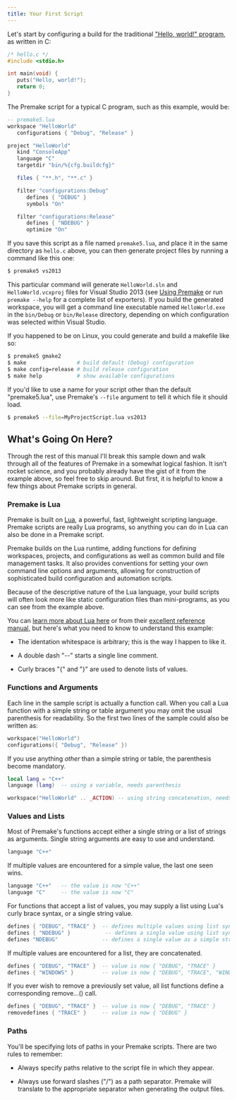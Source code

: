 ```yaml
---
title: Your First Script
---
```


Let's start by configuring a build for the traditional ["Hello, world!" program](https://en.wikipedia.org/wiki/%22Hello,_world!%22_program), as written in C:

```c
/* hello.c */
#include <stdio.h>

int main(void) {
   puts("Hello, world!");
   return 0;
}
```

The Premake script for a typical C program, such as this example, would be:

```lua
-- premake5.lua
workspace "HelloWorld"
   configurations { "Debug", "Release" }

project "HelloWorld"
   kind "ConsoleApp"
   language "C"
   targetdir "bin/%{cfg.buildcfg}"

   files { "**.h", "**.c" }

   filter "configurations:Debug"
      defines { "DEBUG" }
      symbols "On"

   filter "configurations:Release"
      defines { "NDEBUG" }
      optimize "On"
```

If you save this script as a file named `premake5.lua`, and place it in the same directory as `hello.c` above, you can then generate project files by running a command like this one:

```bash
$ premake5 vs2013
```

This particular command will generate `HelloWorld.sln` and `HelloWorld.vcxproj` files for Visual Studio 2013 (see [Using Premake](Using-Premake.md) or run `premake --help` for a complete list of exporters). If you build the generated workspace, you will get a command line executable named `HelloWorld.exe` in the `bin/Debug` or `bin/Release` directory, depending on which configuration was selected within Visual Studio.

If you happened to be on Linux, you could generate and build a makefile like so:

```bash
$ premake5 gmake2
$ make                # build default (Debug) configuration
$ make config=release # build release configuration
$ make help           # show available configurations
```

If you'd like to use a name for your script other than the default "premake5.lua", use Premake's `--file` argument to tell it which file it should load.

```bash
$ premake5 --file=MyProjectScript.lua vs2013
```


## What's Going On Here? ##

Through the rest of this manual I'll break this sample down and walk through all of the features of Premake in a somewhat logical fashion. It isn't rocket science, and you probably already have the gist of it from the example above, so feel free to skip around. But first, it is helpful to know a few things about Premake scripts in general.


### Premake is Lua ###

Premake is built on [Lua](http://www.lua.org/about.html), a powerful, fast, lightweight scripting language. Premake scripts are really Lua programs, so anything you can do in Lua can also be done in a Premake script.

Premake builds on the Lua runtime, adding functions for defining workspaces, projects, and configurations as well as common build and file management tasks. It also provides conventions for setting your own command line options and arguments, allowing for construction of sophisticated build configuration and automation scripts.

Because of the descriptive nature of the Lua language, your build scripts will often look more like static configuration files than mini-programs, as you can see from the example above.

You can [learn more about Lua here](http://www.lua.org/about.html) or from their [excellent reference manual](http://www.lua.org/manual/5.3/), but here's what you need to know to understand this example:

* The identation whitespace is arbitrary; this is the way I happen to like it.

* A double dash "--" starts a single line comment.

* Curly braces "{" and "}" are used to denote lists of values.


### Functions and Arguments ###

Each line in the sample script is actually a function call. When you call a Lua function with a simple string or table argument you may omit the usual parenthesis for readability. So the first two lines of the sample could also be written as:

```lua
workspace("HelloWorld")
configurations({ "Debug", "Release" })
```

If you use anything *other* than a simple string or table, the parenthesis become mandatory.

```lua
local lang = "C++"
language (lang)  -- using a variable, needs parenthesis

workspace("HelloWorld" .. _ACTION) -- using string concatenation, needs parenthesis
```


### Values and Lists ###

Most of Premake's functions accept either a single string or a list of strings as arguments. Single string arguments are easy to use and understand.

```lua
language "C++"
```

If multiple values are encountered for a simple value, the last one seen wins.

```lua
language "C++"   -- the value is now "C++"
language "C"     -- the value is now "C"
```

For functions that accept a list of values, you may supply a list using Lua's curly brace syntax, or a single string value.

```lua
defines { "DEBUG", "TRACE" }  -- defines multiple values using list syntax
defines { "NDEBUG" }           -- defines a single value using list syntax
defines "NDEBUG"              -- defines a single value as a simple string
```

If multiple values are encountered for a list, they are concatenated.

```lua
defines { "DEBUG", "TRACE" }  -- value is now { "DEBUG", "TRACE" }
defines { "WINDOWS" }         -- value is now { "DEBUG", "TRACE", "WINDOWS" }
```

If you ever wish to remove a previously set value, all list functions define a corresponding remove...() call.

```lua
defines { "DEBUG", "TRACE" }  -- value is now { "DEBUG", "TRACE" }
removedefines { "TRACE" }     -- value is now { "DEBUG" }
```


### Paths ###

You'll be specifying lots of paths in your Premake scripts. There are two rules to remember:

* Always specify paths relative to the script file in which they appear.

* Always use forward slashes ("/") as a path separator. Premake will translate to the appropriate separator when generating the output files.

